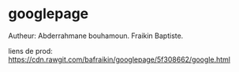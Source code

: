 # googlepage


Autheur:
Abderrahmane bouhamoun.
Fraikin Baptiste.


liens de prod: https://cdn.rawgit.com/bafraikin/googlepage/5f308662/google.html
